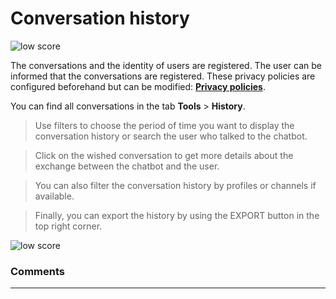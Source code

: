 # Conversation history

<div class="image_center">
  <img :src="$withBase('/assets/img/virtual-agent-studio/tools/history1.png')" alt="low score">
</div>



The conversations and the identity of users are registered. The user can be
informed that the conversations are registered. These privacy policies are
configured beforehand but can be modified: [**Privacy policies**](/documentation/virtual-agent-studio/chatbot/settings/privacy.html). 

You can find all conversations in the tab **Tools** > **History**. 

> Use filters to choose the period of time you want to display the conversation history or search the user who talked to the chatbot.

> Click on the wished conversation to get more details about the exchange between the chatbot and the user. 

> You can also filter the conversation history by profiles or channels if available. 

> Finally, you can export the history by using the EXPORT button in the top right corner.

<div class="image_center">
  <img :src="$withBase('/assets/img/virtual-agent-studio/tools/history2.png')" alt="low score">
</div>

### Comments
---

<Comments />